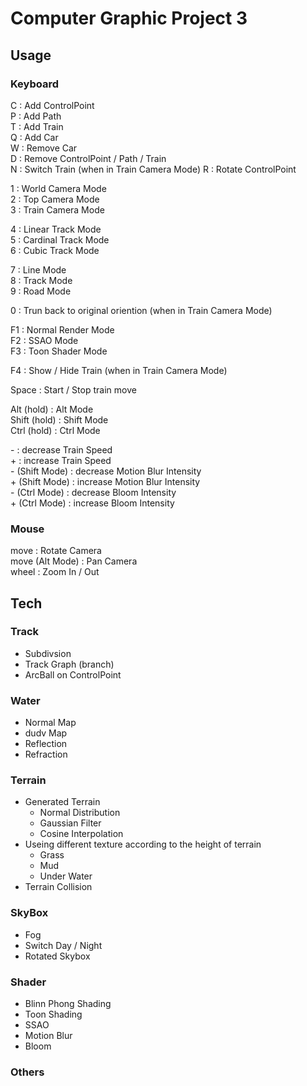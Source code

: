 # Computer Graphic Project 3

## Usage

### Keyboard

C : Add ControlPoint  
P : Add Path  
T : Add Train   
Q : Add Car   
W : Remove Car   
D : Remove ControlPoint / Path / Train  
N : Switch Train (when in Train Camera Mode)
R : Rotate ControlPoint  

1 : World Camera Mode  
2 : Top Camera Mode  
3 : Train Camera Mode  

4 : Linear Track Mode  
5 : Cardinal Track Mode  
6 : Cubic Track Mode  

7 : Line Mode  
8 : Track Mode  
9 : Road Mode

0 : Trun back to original oriention (when in Train Camera Mode)

F1 : Normal Render Mode  
F2 : SSAO Mode  
F3 : Toon Shader Mode  

F4 : Show / Hide Train (when in Train Camera Mode)

Space : Start / Stop train move


Alt (hold) : Alt Mode  
Shift (hold) : Shift Mode  
Ctrl (hold) : Ctrl Mode

\- : decrease Train Speed  
\+ : increase Train Speed  
\- (Shift Mode) : decrease Motion Blur Intensity  
\+ (Shift Mode) : increase  Motion Blur Intensity  
\- (Ctrl Mode) : decrease Bloom Intensity  
\+ (Ctrl Mode) : increase  Bloom Intensity  

### Mouse

move : Rotate Camera  
move (Alt Mode) : Pan Camera  
wheel : Zoom In / Out

## Tech

### Track

- Subdivsion
- Track Graph (branch)
- ArcBall on ControlPoint

### Water

- Normal Map
- dudv Map
- Reflection
- Refraction

### Terrain

- Generated Terrain
    - Normal Distribution
    - Gaussian Filter
    - Cosine Interpolation
- Useing different texture according to the height of terrain
    - Grass
    - Mud
    - Under Water
- Terrain Collision

### SkyBox

- Fog
- Switch Day / Night
- Rotated Skybox

### Shader

- Blinn Phong Shading
- Toon Shading
- SSAO
- Motion Blur
- Bloom

### Others
